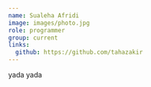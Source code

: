 ```yaml
---
name: Sualeha Afridi
image: images/photo.jpg
role: programmer
group: current
links:
  github: https://github.com/tahazakir
---
```


yada yada
